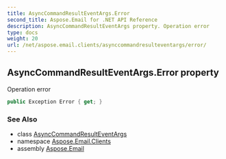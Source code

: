 ```yaml
---
title: AsyncCommandResultEventArgs.Error
second_title: Aspose.Email for .NET API Reference
description: AsyncCommandResultEventArgs property. Operation error
type: docs
weight: 20
url: /net/aspose.email.clients/asynccommandresulteventargs/error/
---
```

## AsyncCommandResultEventArgs.Error property

Operation error

```csharp
public Exception Error { get; }
```

### See Also

* class [AsyncCommandResultEventArgs](../)
* namespace [Aspose.Email.Clients](../../asynccommandresulteventargs/)
* assembly [Aspose.Email](../../../)


